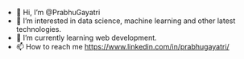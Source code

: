 - 👋 Hi, I’m @PrabhuGayatri
- 👀 I’m interested in data science, machine learning and other latest technologies.
- 🌱 I’m currently learning web development.
- 📫 How to reach me https://www.linkedin.com/in/prabhugayatri/

<!---
PrabhuGayatri/PrabhuGayatri is a ✨ special ✨ repository because its `README.md` (this file) appears on your GitHub profile.
You can click the Preview link to take a look at your changes.
--->
